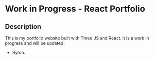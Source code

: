 # Work in Progress - React Portfolio

## Description

This is my portfolio website built with Three JS and React. It is a work in progress and will be updated!
- Byron.
